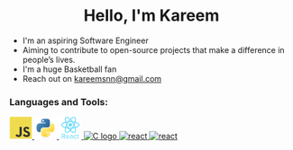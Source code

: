 
<h1 align="center">Hello, I'm Kareem </h1>


- I'm an aspiring Software Engineer
- Aiming to contribute to open-source projects that make a difference in people’s lives.
- I'm a huge Basketball fan
- Reach out on kareemsnn@gmail.com

<h3 align="left">Languages and Tools:</h3>
<p align="left">

  

  
  <!-- JavaScript -->
  <a href="https://developer.mozilla.org/en-US/docs/Web/JavaScript" target="_blank" rel="noreferrer">
    <img src="https://raw.githubusercontent.com/devicons/devicon/master/icons/javascript/javascript-original.svg" alt="javascript" width="40" height="40"/>
  </a>

  <!-- Python -->
  <a href="https://www.python.org/" target="_blank" rel="noreferrer">
  <img src="https://raw.githubusercontent.com/devicons/devicon/master/icons/python/python-original.svg" alt="python" width="40" height="40"/>
  </a>
  

  <!-- React.js -->
  <a href="https://reactjs.org/" target="_blank" rel="noreferrer">
    <img src="https://raw.githubusercontent.com/devicons/devicon/master/icons/react/react-original-wordmark.svg" alt="react" width="40" height="40"/>
  </a>

  
  <a href="https://en.wikipedia.org/wiki/C_(programming_language)" target="_blank" rel="noreferrer">
    <img src="https://upload.wikimedia.org/wikipedia/commons/1/19/C_Logo.png" alt="C logo" width="40" height="40"/>
  </a>

<!-- HTML -->
  <a href="" target="_blank" rel="noreferrer">
    <img src="https://brandslogos.com/wp-content/uploads/images/large/html-logo.png" alt="react" width="40" height="40"/>
  </a>

  <!-- CSS -->
  <a href="" target="_blank" rel="noreferrer">
    <img src="https://www.freepnglogos.com/uploads/html5-logo-png/html5-logo-opencode-css-8.png" alt="react" width="40" height="40"/>
  </a>
